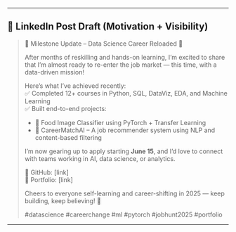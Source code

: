 
---

## 💼 LinkedIn Post Draft (Motivation + Visibility)

> 🌟 Milestone Update – Data Science Career Reloaded 🚀  
>  
> After months of reskilling and hands-on learning, I’m excited to share that I’m almost ready to re-enter the job market — this time, with a data-driven mission!  
>  
> Here’s what I’ve achieved recently:  
> ✅ Completed 12+ courses in Python, SQL, DataViz, EDA, and Machine Learning  
> ✅ Built end-to-end projects:  
> - 🍲 Food Image Classifier using PyTorch + Transfer Learning  
> - 💼 CareerMatchAI – A job recommender system using NLP and content-based filtering  
>  
> I’m now gearing up to apply starting **June 15**, and I’d love to connect with teams working in AI, data science, or analytics.  
>  
> 📂 GitHub: [link]  
> 🧠 Portfolio: [link]  
>  
> Cheers to everyone self-learning and career-shifting in 2025 — keep building, keep believing! 💪  
>  
> #datascience #careerchange #ml #pytorch #jobhunt2025 #portfolio

---

